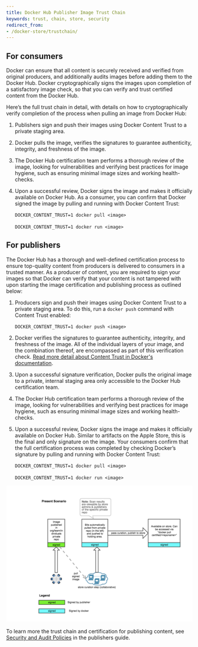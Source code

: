 ```yaml
---
title: Docker Hub Publisher Image Trust Chain
keywords: trust, chain, store, security
redirect_from:
- /docker-store/trustchain/
---
```


## For consumers

Docker can ensure that all content is securely received and verified from original
producers, and additionally audits images before adding them to the Docker
Hub. Docker cryptographically signs the images upon completion of a
satisfactory image check, so that you can verify and trust certified content
from the Docker Hub.

Here’s the full trust chain in detail, with details on how to cryptographically
verify completion of the process when pulling an image from Docker Hub:

1. Publishers sign and push their images using Docker Content Trust to a private staging area.

2. Docker pulls the image, verifies the signatures to guarantee authenticity, integrity, and freshness of the image.

3. The Docker Hub certification team performs a thorough review of the image, looking for vulnerabilities and verifying best practices for image hygiene, such as ensuring minimal image sizes and working health-checks.

4. Upon a successful review, Docker signs the image and makes it officially available on Docker Hub. As a consumer, you can confirm that Docker signed the image by pulling and running with Docker Content Trust:

    ```shell
    DOCKER_CONTENT_TRUST=1 docker pull <image>

    DOCKER_CONTENT_TRUST=1 docker run <image>
    ```

## For publishers

The Docker Hub has a thorough and well-defined certification process to ensure
top-quality content from producers is delivered to consumers in a trusted
manner. As a producer of content, you are required to sign your images so
that Docker can verify that your content is not tampered with upon starting the
image certification and publishing process as outlined below:

1. Producers sign and push their images using Docker Content Trust to a private staging area. To do this, run a `docker push` command with Content Trust enabled:

    ```shell
    DOCKER_CONTENT_TRUST=1 docker push <image>
    ```

2. Docker verifies the signatures to guarantee authenticity, integrity, and freshness of the image. All of the individual layers of your image, and the combination thereof, are encompassed as part of this verification check. [Read more detail about Content Trust in Docker's documentation](/engine/security/trust/content_trust/#understand-trust-in-docker).

3. Upon a successful signature verification, Docker pulls the original image to a private, internal staging area only accessible to the Docker Hub certification team.

4. The Docker Hub certification team performs a thorough review of the image, looking for vulnerabilities and verifying best practices for image hygiene, such as ensuring minimal image sizes and working health-checks.

5. Upon a successful review, Docker signs the image and makes it officially available on Docker Hub. Similar to artifacts on the Apple Store, this is the final and only signature on the image. Your consumers confirm that the full certification process was completed by checking Docker’s signature by pulling and running with Docker Content Trust:

    ```shell
    DOCKER_CONTENT_TRUST=1 docker pull <image>

    DOCKER_CONTENT_TRUST=1 docker run <image>
    ```

![Store Trust Chain signing process](images/image_0.png)

To learn more the trust chain and certification for publishing content, see
[Security and Audit Policies](publish.md#security-and-audit-policies) in the
publishers guide.
